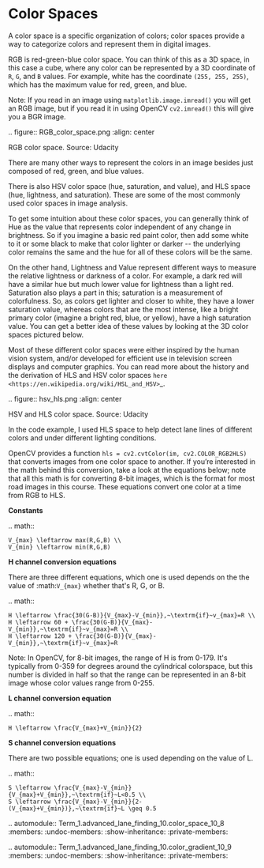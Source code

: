 Color Spaces
============

A color space is a specific organization of colors; color spaces provide a way to categorize colors and represent them in digital images.

RGB is red-green-blue color space. You can think of this as a 3D space, in this case a cube, where any color can be represented by a 3D coordinate of ``R``, ``G``, and ``B`` values. For example, white has the coordinate ``(255, 255, 255)``, which has the maximum value for red, green, and blue.

Note: If you read in an image using ``matplotlib.image.imread()`` you will get an RGB image, but if you read it in using OpenCV ``cv2.imread()`` this will give you a BGR image.

.. figure:: RGB_color_space.png
   :align: center

   RGB color space. Source: Udacity

There are many other ways to represent the colors in an image besides just composed of red, green, and blue values.

There is also HSV color space (hue, saturation, and value), and HLS space (hue, lightness, and saturation). These are some of the most commonly used color spaces in image analysis.

To get some intuition about these color spaces, you can generally think of Hue as the value that represents color independent of any change in brightness. So if you imagine a basic red paint color, then add some white to it or some black to make that color lighter or darker -- the underlying color remains the same and the hue for all of these colors will be the same.

On the other hand, Lightness and Value represent different ways to measure the relative lightness or darkness of a color. For example, a dark red will have a similar hue but much lower value for lightness than a light red. Saturation also plays a part in this; saturation is a measurement of colorfulness. So, as colors get lighter and closer to white, they have a lower saturation value, whereas colors that are the most intense, like a bright primary color (imagine a bright red, blue, or yellow), have a high saturation value. You can get a better idea of these values by looking at the 3D color spaces pictured below.

Most of these different color spaces were either inspired by the human vision system, and/or developed for efficient use in television screen displays and computer graphics. You can read more about the history and the derivation of HLS and HSV color spaces `here <https://en.wikipedia.org/wiki/HSL_and_HSV>`_.

.. figure:: hsv_hls.png
   :align: center

   HSV and HLS color space. Source: Udacity

In the code example, I used HLS space to help detect lane lines of different colors and under different lighting conditions.

OpenCV provides a function ``hls = cv2.cvtColor(im, cv2.COLOR_RGB2HLS)`` that converts images from one color space to another. If you’re interested in the math behind this conversion, take a look at the equations below; note that all this math is for converting 8-bit images, which is the format for most road images in this course. These equations convert one color at a time from RGB to HLS.

**Constants**

.. math::

    V_{max} \leftarrow max(R,G,B) \\
    V_{min} \leftarrow min(R,G,B)

**H channel conversion equations**

There are three different equations, which one is used depends on the the value of :math:`V_{max}` whether that's R, G, or B.

.. math::

    H \leftarrow \frac{30(G-B)}{V_{max}-V_{min}},~\textrm{if}~v_{max}=R \\
    H \leftarrow 60 + \frac{30(G-B)}{V_{max}-V_{min}},~\textrm{if}~v_{max}=R \\
    H \leftarrow 120 + \frac{30(G-B)}{V_{max}-V_{min}},~\textrm{if}~v_{max}=R

Note: In OpenCV, for 8-bit images, the range of H is from 0-179. It's typically from 0-359 for degrees around the cylindrical colorspace, but this number is divided in half so that the range can be represented in an 8-bit image whose color values range from 0-255.

**L channel conversion equation**

.. math::

    H \leftarrow \frac{V_{max}+V_{min}}{2}

**S channel conversion equations**

There are two possible equations; one is used depending on the value of L.

.. math::

    S \leftarrow \frac{V_{max}-V_{min}}{V_{max}+V_{min}},~\textrm{if}~L<0.5 \\
    S \leftarrow \frac{V_{max}-V_{min}}{2-(V_{max}+V_{min})},~\textrm{if}~L \geq 0.5

.. automodule:: Term_1.advanced_lane_finding_10.color_space_10_8
   :members:
   :undoc-members:
   :show-inheritance:
   :private-members:

.. automodule:: Term_1.advanced_lane_finding_10.color_gradient_10_9
   :members:
   :undoc-members:
   :show-inheritance:
   :private-members: